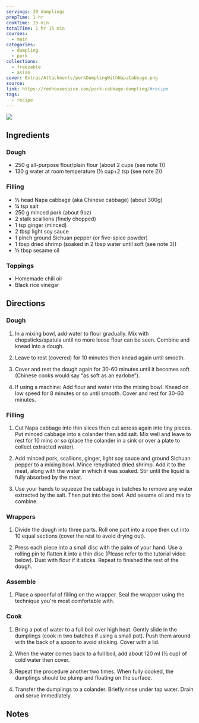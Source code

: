 ```yaml
---
servings: 30 dumplings
prepTime: 1 hr
cookTime: 15 min
totalTime: 1 hr 15 min
courses:
  - main
categories:
  - dumpling
  - pork
collections:
  - freezable
  - asian
cover: Extras/Attachments/porkDumplingWithNapaCabbage.png
source:
link: https://redhousespice.com/pork-cabbage-dumpling/#recipe
tags:
  - recipe
---
```


![](Extras/Attachments/porkDumplingWithNapaCabbage.png)


## Ingredients

### Dough

- 250 g all-purpose flour/plain flour (about 2 cups (see note 1))
- 130 g water at room temperature (½ cup+2 tsp (see note 2))

### Filling

- ½ head Napa cabbage (aka Chinese cabbage) (about 300g)
- ¼ tsp salt
- 250 g minced pork (about 9oz)
- 2 stalk scallions (finely chopped)
- 1 tsp ginger (minced)
- 2 tbsp light soy sauce
- 1 pinch ground Sichuan pepper (or five-spice powder)
- 1 tbsp dried shrimp (soaked in 2 tbsp water until soft (see note 3))
- ½ tbsp sesame oil

### Toppings

- Homemade chili oil
- Black rice vinegar


## Directions

### Dough

1. In a mixing bowl, add water to flour gradually. Mix with chopsticks/spatula until no more loose flour can be seen. Combine and knead into a dough. 

2. Leave to rest (covered) for 10 minutes then knead again until smooth.

3. Cover and rest the dough again for 30-60 minutes until it becomes soft (Chinese cooks would say “as soft as an earlobe”).

4. If using a machine: Add flour and water into the mixing bowl. Knead on low speed for 8 minutes or so until smooth. Cover and rest for 30-60 minutes.


### Filling

1. Cut Napa cabbage into thin slices then cut across again into tiny pieces. Put minced cabbage into a colander then add salt. Mix well and leave to rest for 10 mins or so (place the colander in a sink or over a plate to collect extracted water).

2. Add minced pork, scallions, ginger, light soy sauce and ground Sichuan pepper to a mixing bowl. Mince rehydrated dried shrimp. Add it to the meat, along with the water in which it was soaked. Stir until the liquid is fully absorbed by the meat.

3. Use your hands to squeeze the cabbage in batches to remove any water extracted by the salt. Then put into the bowl. Add sesame oil and mix to combine. 


### Wrappers

1. Divide the dough into three parts. Roll one part into a rope then cut into 10 equal sections (cover the rest to avoid drying out).

2. Press each piece into a small disc with the palm of your hand. Use a rolling pin to flatten it into a thin disc (Please refer to the tutorial video below). Dust with flour if it sticks. Repeat to finished the rest of the dough.


### Assemble

1. Place a spoonful of filling on the wrapper. Seal the wrapper using the technique you're most comfortable with.


### Cook

1. Bring a pot of water to a full boil over high heat. Gently slide in the dumplings (cook in two batches if using a small pot). Push them around with the back of a spoon to avoid sticking. Cover with a lid.

2. When the water comes back to a full boil, add about 120 ml (½ cup) of cold water then cover.

3. Repeat the procedure another two times. When fully cooked, the dumplings should be plump and floating on the surface.

4. Transfer the dumplings to a colander. Briefly rinse under tap water. Drain and serve immediately.


## Notes
